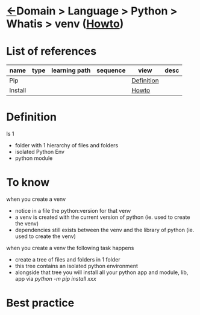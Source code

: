 <head><link rel="stylesheet" href="../../../../md.css"/><script src="../../../../md.js"></script></head>


[//]: #(Reference)
[Repo_Readme]:    ../list/object_list.md
[Item_Howto]:    ../howto/venv_howto.md

[Pip_Whatis]:    ../whatis/pip_whatis.md
[Venv_Howto]:    ../howto/venv_howto.md
[Install_Howto]: ../howto/install_howto.md

# [&larr;][Repo_Readme]Domain > Language > Python > Whatis > venv ([Howto][Item_Howto])
# List of references

|name|type|learning path|sequence|view|desc|
|-|-|-|-|-|-|
|Pip||||[Definition][Pip_Whatis]|
|Install||||[Howto][Install_Howto]|

# Definition
Is 1
- folder with 1 hierarchy of files and folders
- isolated Python Env
- python module


# To know
when you create a venv
  - notice in a file the python:version  for that venv
  - a venv is created with the current version of python (ie. used to create the venv)
  - dependencies still exists between the venv and the library of python (ie. used to create the venv)

when you create a venv the following task happens
  - create a tree of files and folders in 1 folder
  - this tree contains an isolated python environment
  - alongside that tree you will install all your python app and module, lib, app  via *python -m pip install xxx*

# Best practice